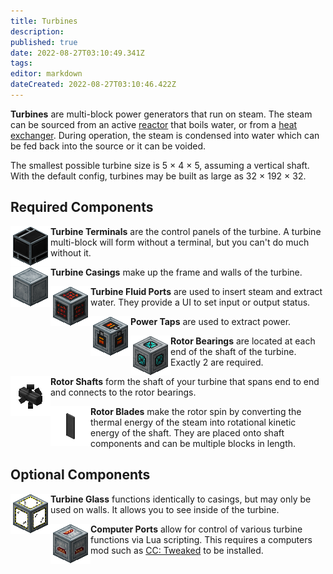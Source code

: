 ```yaml
---
title: Turbines
description: 
published: true
date: 2022-08-27T03:10:49.341Z
tags: 
editor: markdown
dateCreated: 2022-08-27T03:10:46.422Z
---
```


**Turbines** are multi-block power generators that run on steam. The steam can be sourced from an active [reactor](/biggerreactors/reactor.html) that boils water, or from a [heat exchanger](/biggerreactors/heat_exchanger.md). During operation, the steam is condensed into water which can be fed back into the source or it can be voided.

The smallest possible turbine size is 5 × 4 × 5, assuming a vertical shaft. With the default config, turbines may be built as large as 32 × 192 × 32.

## Required Components

<img style="float: left;" src="/biggerreactors/turbine/turbine_terminal.png"></img>
**Turbine Terminals** are the control panels of the turbine. A turbine multi-block will form without a terminal, but you can't do much without it.
<br>

<img style="float: left;" src="/biggerreactors/turbine/turbine_casing.png"></img>
**Turbine Casings** make up the frame and walls of the turbine.
<br>

<img style="float: left;" src="/biggerreactors/turbine/turbine_fluid_port.png"></img>
**Turbine Fluid Ports** are used to insert steam and extract water. They provide a UI to set input or output status.
<br>

<img style="float: left;" src="/biggerreactors/turbine/turbine_power_tap.png"></img>
**Power Taps** are used to extract power.
<br>

<img style="float: left;" src="/biggerreactors/turbine/turbine_rotor_bearing.png"></img>
**Rotor Bearings** are located at each end of the shaft of the turbine. Exactly 2 are required.
<br>

<img style="float: left;" src="/biggerreactors/turbine/turbine_rotor_shaft.png"></img>
**Rotor Shafts** form the shaft of your turbine that spans end to end and connects to the rotor bearings.
<br>

<img style="float: left;" src="/biggerreactors/turbine/turbine_rotor_blade.png"></img>
**Rotor Blades** make the rotor spin by converting the thermal energy of the steam into rotational kinetic energy of the shaft. They are placed onto shaft components and can be multiple blocks in length.
<br>

## Optional Components

<img style="float: left;" src="/biggerreactors/turbine/turbine_glass.png"></img>
**Turbine Glass** functions identically to casings, but may only be used on walls. It allows you to see inside of the turbine.
<br>

<img style="float: left;" src="/biggerreactors/turbine/turbine_computer_port.png"></img>
**Computer Ports** allow for control of various turbine functions via Lua scripting. This requires a computers mod such as [CC: Tweaked](https://www.curseforge.com/minecraft/mc-mods/cc-tweaked) to be installed.
<br>